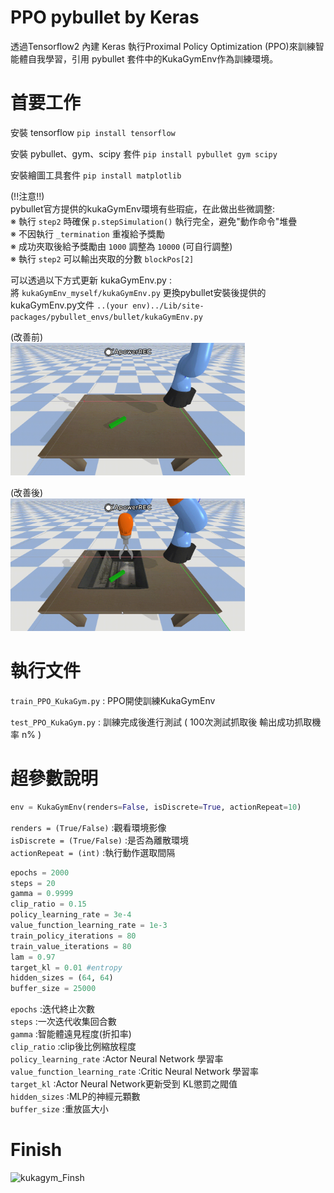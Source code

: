 # PPO pybullet by Keras
透過Tensorflow2 內建 Keras 執行Proximal Policy Optimization (PPO)來訓練智能體自我學習，引用 pybullet 套件中的KukaGymEnv作為訓練環境。


# 首要工作  
  安裝 tensorflow  `pip install tensorflow`  
    
  安裝 pybullet、gym、scipy 套件  `pip install pybullet gym scipy`  
    
  安裝繪圖工具套件  `pip install matplotlib`  
  
  (!!注意!!)  
  pybullet官方提供的kukaGymEnv環境有些瑕疵，在此做出些微調整:  
  ※ 執行 `step2` 時確保 `p.stepSimulation()` 執行完全，避免"動作命令"堆疊  
  ※ 不因執行 `_termination` 重複給予獎勵  
  ※ 成功夾取後給予獎勵由 `1000` 調整為 `10000` (可自行調整)  
  ※ 執行 `step2` 可以輸出夾取的分數 `blockPos[2]`  
  
  可以透過以下方式更新 kukaGymEnv.py :  
  將 `kukaGymEnv_myself/kukaGymEnv.py` 更換pybullet安裝後提供的kukaGymEnv.py文件 `..(your env)../Lib/site-packages/pybullet_envs/bullet/kukaGymEnv.py` 
    
  (改善前)  
  <img src="https://github.com/ZaWaLuDo77/PPO-pybullet-byKeras/blob/master/kukagym_picture/before.gif"   width = "375"/>  
    
  (改善後)  
  <img src="https://github.com/ZaWaLuDo77/PPO-pybullet-byKeras/blob/master/kukagym_picture/after.gif"   width = "375"/>  

# 執行文件
`train_PPO_KukaGym.py` : PPO開使訓練KukaGymEnv  
  
`test_PPO_KukaGym.py` : 訓練完成後進行測試 ( 100次測試抓取後 輸出成功抓取機率 n% ) 

# 超參數說明
```python
env = KukaGymEnv(renders=False, isDiscrete=True, actionRepeat=10)  
```
`renders = (True/False)`  :觀看環境影像  
`isDiscrete = (True/False)`  :是否為離散環境  
`actionRepeat = (int)`  :執行動作選取間隔  

```python
epochs = 2000 
steps = 20 
gamma = 0.9999
clip_ratio = 0.15 
policy_learning_rate = 3e-4
value_function_learning_rate = 1e-3
train_policy_iterations = 80
train_value_iterations = 80
lam = 0.97
target_kl = 0.01 #entropy
hidden_sizes = (64, 64) 
buffer_size = 25000
```  
`epochs`  :迭代終止次數  
`steps`  :一次迭代收集回合數  
`gamma`  :智能體遠見程度(折扣率)  
`clip_ratio`  :clip後比例縮放程度  
`policy_learning_rate`  :Actor Neural Network  學習率  
`value_function_learning_rate`  :Critic Neural Network  學習率  
`target_kl`  :Actor Neural Network更新受到 KL懲罰之閥值  
`hidden_sizes`  :MLP的神經元顆數  
`buffer_size`  :重放區大小  

# Finish
![kukagym_Finsh](https://user-images.githubusercontent.com/94059864/145708278-ed93983c-0451-4625-a6f3-db7cfc1a2a02.gif)

  

